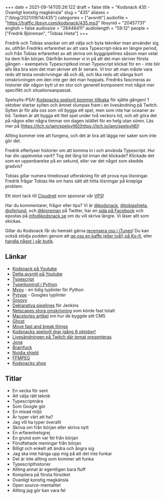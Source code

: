 +++
date = 2021-09-14T05:26:12Z
draft = false
title = "Kodsnack 435 - Ovanligt konstig magkänsla"
slug = "435"
aliases = ["/blog/2021/09/14/435"]
categories = ["avsnitt"]
audiofile = "https://traffic.libsyn.com/kodsnack/435.mp3"
libsynid = "20457731"
english = false
audiosize = "28448411"
audiolength = "59:12"
people = ["Fredrik Björeman", "Tobias Hieta"]
+++

Fredrik och Tobias snackar om att välja och byta tekniker man använder sig av, utifrån Fredriks erfarenhet av att vara Typescript-nära en längre period, och från Tobias erfarenhet av att skriva om byggpipelines såsom man velat ha dem från början. Därifrån kommer vi in på att det man skriver första  gången - exempelvis Typescriptkod innan Typescript klickat för en - inte blir alls lika bra som det man skriver ett år senare. Vi tror att man måste vara redo att testa omskrivningar då och då, och lika redo att slänga bort omskrivningen om den inte ger det man hoppats. Fredriks fascineras av historier där någon bytt ut en stor och generell komponent mot något mer specifikt och situationsanpassat.

Spelsylts-PSA! [Kodsnacks spelsylt kommer tillbaka](https://itch.io/jam/spelsylt6) för sjätte gången! 1 oktober startar sylten och ämnet slumpas fram i en livesändning på Twitch. Sylten är för alla oss som vill bygga ett spel, men som inte har oceaner av tid. Tanken är att bygga ett litet spel under två veckors tid, och att göra det på någon eller några timmar om dagen istället för en helg utan sömn. Läs mer på [https://itch.io/jam/spelsylt6](https://itch.io/jam/spelsylt6)!

Allting kommer inte att fungera, och det är bra att lägga ner saker som inte gör det.

Fredrik efterlyser historier om att komma in i och använda Typescript. Hur har din upplevelse varit? Tog det lång tid innan det klickade? Klickade det som en uppenbarelse på en sekund, eller var det något som skedde gradvis?

Tobias gillar numera timeboxad utforskning för att prova nya lösningar. Fredrik frågar Tobias lite om hans sätt att hitta lösningar på knepiga problem.

Ett stort tack till [Cloudnet](https://www.cloudnet.se) som sponsrar vår [VPS](https://en.wikipedia.org/wiki/Virtual_private_server)!

Har du kommentarer, frågor eller tips? Vi är [@kodsnack](https://www.twitter.com/kodsnack), [@tobiashieta](https://www.twitter.com/tobiashieta), [@oferlund](https://www.twitter.com/oferlund), och [@bjoreman](https://www.twitter.com/bjoreman) på Twitter, har en [sida på Facebook](https://www.facebook.com/kodsnack) och epostas på [info@kodsnack.se](mailto:info@kodsnack.se) om du vill skriva längre. Vi läser allt som skickas.

Gillar du Kodsnack får du hemskt gärna [recensera oss i iTunes](https://itunes.apple.com/se/podcast/kodsnack/id561631498?l=en)! Du kan också stödja podden genom att <a href="https://ko-fi.com/kodsnack" rel="payment">ge oss en kaffe (eller två!) på Ko-fi</a>, eller [handla något i vår butik](https://shop.spreadshirt.se/kodsnack/).

## Länkar ##
* [Kodsnack på Youtube](https://www.youtube.com/channel/UCyF3GrbgMV5THKZF4lpcQpg)
* [Detta avsnitt på Youtube](https://www.youtube.com/watch?v=Pa38M_4--us)
* [Typescript](https://www.typescriptlang.org/)
* [Typerkontroll i Python](https://realpython.com/python-type-checking/)
* [Mypy](http://mypy-lang.org/) - en tidig typlinter för Python
* [Pytype](https://github.com/google/pytype) - Googles typlinter
* [Groovy](https://groovy-lang.org/)
* [Deklarativa pipelines](https://www.jenkins.io/doc/book/pipeline/syntax/) för Jenkins
* [Netscapes stora omskrivning](https://www.joelonsoftware.com/2000/04/06/things-you-should-never-do-part-i/) som körde fast totalt
* [Macstories artikel](https://www.macstories.net/stories/building-calliope-a-technical-journey-through-macstories-big-software-project/) om hur de byggde sitt CMS
* [Ghost](https://en.wikipedia.org/wiki/Ghost_%28blogging_platform%29)
* [Move fast and break things](https://en.wikipedia.org/wiki/Facebook,_Inc.#History)
* [Kodsnacks spelsylt drar igång 8 oktober!](https://itch.io/jam/spelsylt6)
* [Livesändningen på Twitch där temat presenteras](https://www.twitch.tv/saikyun)
* [Jona](https://twitter.com/saikyun) 
* [Brainfuck](https://en.wikipedia.org/wiki/Brainfuck)
* [Nvidia shield](https://www.nvidia.com/sv-se/shield/)
* [FFMPEG](https://www.ffmpeg.org/)
* [Kodsnacks shop](https://shop.spreadshirt.se/kodsnack/)

## Titlar ##
* En vecka för sent
* Att välja rätt teknik
* Typescriptnära
* Som Google gör
* En mixad miljö
* Är typer värt att ha?
* Jag vill ha typer överallt
* Skriva om från början eller skriva nytt
* En erfarenhetsgrej
* En grund som var fel från början
* Förutfattade meningar från början
* Billigt och enkelt att ändra och ångra sig
* Jag ska inte hänga upp mig på att det inte funkar
* Det är inte allting som kommer att funka
* Typescripthistorier
* Allting annat är egentligen bara fluff
* Kompilera på första försöket
* Ovanligt konstig magkänsla
* Open source-mentalitet
* Allting jag gör kan vara fel